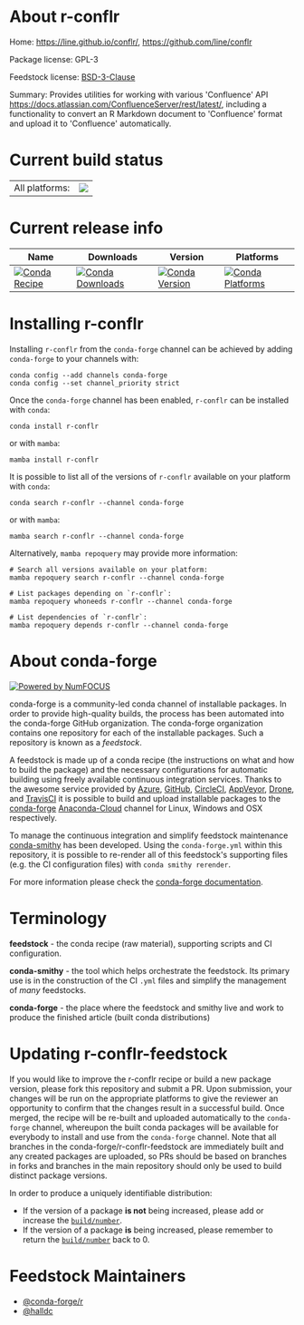 About r-conflr
==============

Home: https://line.github.io/conflr/, https://github.com/line/conflr

Package license: GPL-3

Feedstock license: [BSD-3-Clause](https://github.com/conda-forge/r-conflr-feedstock/blob/main/LICENSE.txt)

Summary: Provides utilities for working with various 'Confluence' API <https://docs.atlassian.com/ConfluenceServer/rest/latest/>, including a functionality to convert an R Markdown document to 'Confluence' format and upload it to 'Confluence' automatically.

Current build status
====================


<table><tr><td>All platforms:</td>
    <td>
      <a href="https://dev.azure.com/conda-forge/feedstock-builds/_build/latest?definitionId=9568&branchName=main">
        <img src="https://dev.azure.com/conda-forge/feedstock-builds/_apis/build/status/r-conflr-feedstock?branchName=main">
      </a>
    </td>
  </tr>
</table>

Current release info
====================

| Name | Downloads | Version | Platforms |
| --- | --- | --- | --- |
| [![Conda Recipe](https://img.shields.io/badge/recipe-r--conflr-green.svg)](https://anaconda.org/conda-forge/r-conflr) | [![Conda Downloads](https://img.shields.io/conda/dn/conda-forge/r-conflr.svg)](https://anaconda.org/conda-forge/r-conflr) | [![Conda Version](https://img.shields.io/conda/vn/conda-forge/r-conflr.svg)](https://anaconda.org/conda-forge/r-conflr) | [![Conda Platforms](https://img.shields.io/conda/pn/conda-forge/r-conflr.svg)](https://anaconda.org/conda-forge/r-conflr) |

Installing r-conflr
===================

Installing `r-conflr` from the `conda-forge` channel can be achieved by adding `conda-forge` to your channels with:

```
conda config --add channels conda-forge
conda config --set channel_priority strict
```

Once the `conda-forge` channel has been enabled, `r-conflr` can be installed with `conda`:

```
conda install r-conflr
```

or with `mamba`:

```
mamba install r-conflr
```

It is possible to list all of the versions of `r-conflr` available on your platform with `conda`:

```
conda search r-conflr --channel conda-forge
```

or with `mamba`:

```
mamba search r-conflr --channel conda-forge
```

Alternatively, `mamba repoquery` may provide more information:

```
# Search all versions available on your platform:
mamba repoquery search r-conflr --channel conda-forge

# List packages depending on `r-conflr`:
mamba repoquery whoneeds r-conflr --channel conda-forge

# List dependencies of `r-conflr`:
mamba repoquery depends r-conflr --channel conda-forge
```


About conda-forge
=================

[![Powered by
NumFOCUS](https://img.shields.io/badge/powered%20by-NumFOCUS-orange.svg?style=flat&colorA=E1523D&colorB=007D8A)](https://numfocus.org)

conda-forge is a community-led conda channel of installable packages.
In order to provide high-quality builds, the process has been automated into the
conda-forge GitHub organization. The conda-forge organization contains one repository
for each of the installable packages. Such a repository is known as a *feedstock*.

A feedstock is made up of a conda recipe (the instructions on what and how to build
the package) and the necessary configurations for automatic building using freely
available continuous integration services. Thanks to the awesome service provided by
[Azure](https://azure.microsoft.com/en-us/services/devops/), [GitHub](https://github.com/),
[CircleCI](https://circleci.com/), [AppVeyor](https://www.appveyor.com/),
[Drone](https://cloud.drone.io/welcome), and [TravisCI](https://travis-ci.com/)
it is possible to build and upload installable packages to the
[conda-forge](https://anaconda.org/conda-forge) [Anaconda-Cloud](https://anaconda.org/)
channel for Linux, Windows and OSX respectively.

To manage the continuous integration and simplify feedstock maintenance
[conda-smithy](https://github.com/conda-forge/conda-smithy) has been developed.
Using the ``conda-forge.yml`` within this repository, it is possible to re-render all of
this feedstock's supporting files (e.g. the CI configuration files) with ``conda smithy rerender``.

For more information please check the [conda-forge documentation](https://conda-forge.org/docs/).

Terminology
===========

**feedstock** - the conda recipe (raw material), supporting scripts and CI configuration.

**conda-smithy** - the tool which helps orchestrate the feedstock.
                   Its primary use is in the construction of the CI ``.yml`` files
                   and simplify the management of *many* feedstocks.

**conda-forge** - the place where the feedstock and smithy live and work to
                  produce the finished article (built conda distributions)


Updating r-conflr-feedstock
===========================

If you would like to improve the r-conflr recipe or build a new
package version, please fork this repository and submit a PR. Upon submission,
your changes will be run on the appropriate platforms to give the reviewer an
opportunity to confirm that the changes result in a successful build. Once
merged, the recipe will be re-built and uploaded automatically to the
`conda-forge` channel, whereupon the built conda packages will be available for
everybody to install and use from the `conda-forge` channel.
Note that all branches in the conda-forge/r-conflr-feedstock are
immediately built and any created packages are uploaded, so PRs should be based
on branches in forks and branches in the main repository should only be used to
build distinct package versions.

In order to produce a uniquely identifiable distribution:
 * If the version of a package **is not** being increased, please add or increase
   the [``build/number``](https://docs.conda.io/projects/conda-build/en/latest/resources/define-metadata.html#build-number-and-string).
 * If the version of a package **is** being increased, please remember to return
   the [``build/number``](https://docs.conda.io/projects/conda-build/en/latest/resources/define-metadata.html#build-number-and-string)
   back to 0.

Feedstock Maintainers
=====================

* [@conda-forge/r](https://github.com/conda-forge/r/)
* [@halldc](https://github.com/halldc/)

